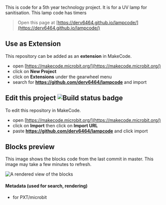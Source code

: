 This is code for a 5th year technology project. It is for a UV lamp for sanitisation. 
This lamp code has timers


> Open this page at [https://derv6464.github.io/lampcode/](https://derv6464.github.io/lampcode/)



## Use as Extension

This repository can be added as an **extension** in MakeCode.

* open [https://makecode.microbit.org/](https://makecode.microbit.org/)
* click on **New Project**
* click on **Extensions** under the gearwheel menu
* search for **https://github.com/derv6464/lampcode** and import

## Edit this project ![Build status badge](https://github.com/derv6464/lampcode/workflows/MakeCode/badge.svg)

To edit this repository in MakeCode.

* open [https://makecode.microbit.org/](https://makecode.microbit.org/)
* click on **Import** then click on **Import URL**
* paste **https://github.com/derv6464/lampcode** and click import

## Blocks preview

This image shows the blocks code from the last commit in master.
This image may take a few minutes to refresh.

![A rendered view of the blocks](https://github.com/derv6464/lampcode/raw/master/.github/makecode/blocks.png)

#### Metadata (used for search, rendering)

* for PXT/microbit
<script src="https://makecode.com/gh-pages-embed.js"></script><script>makeCodeRender("{{ site.makecode.home_url }}", "{{ site.github.owner_name }}/{{ site.github.repository_name }}");</script>
